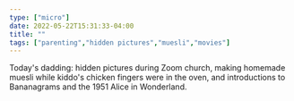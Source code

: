 ```yaml
---
type: ["micro"]
date: 2022-05-22T15:31:33-04:00
title: ""
tags: ["parenting","hidden pictures","muesli","movies"]
---
```

Today's dadding: hidden pictures during Zoom church, making homemade muesli while kiddo's chicken fingers were in the oven, and introductions to Bananagrams and the 1951 Alice in Wonderland.

